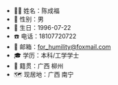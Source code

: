 - 👨‍💻 姓名：陈成福
- 🧬 性别：男
- 🎂 生日：1996-07-22
- ☎️ 电话：18107720722
- 📧 邮箱：<for_humility@foxmail.com>
- 🎓 学历：本科/工学学士
- 🏡 籍贯：广西 柳州
- 🗺️ 现居地：广西 南宁
